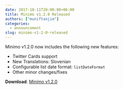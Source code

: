 ```yaml
---
date: 2017-10-11T20:00:00+06:00
title: Minimo v1.2.0 Released
authors: ["muniftanjim"]
categories:
  - announcement
slug: minimo-v1-2-0-released
---
```

Minimo v1.2.0 now includes the following new features:

- Twitter Cards support
- New Translations: Slovenian
- Configurable list date format: `listDateFormat`
- Other minor changes/fixes

**Download**: [Minimo v1.2.0](https://github.com/MunifTanjim/minimo/releases/tag/v1.2.0)
